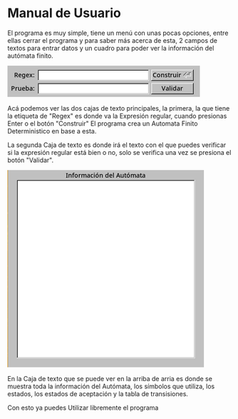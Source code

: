 # Manual de Usuario

El programa es muy simple, tiene un menú con unas pocas opciones, entre ellas cerrar el programa y para saber más acerca de esta, 
2 campos de textos para entrar datos 
y un cuadro para poder ver la información del autómata finito. 

![Cajas de Texto](images/text_box.png)

Acá podemos ver las dos cajas de texto principales, la primera,
la que tiene la etiqueta de "Regex" es donde va la Expresión regular, 
cuando presionas Enter o el botón "Construir" 
El programa crea un Automata Finito Deterministico en base a esta.    

La segunda Caja de texto es donde irá el texto con el que puedes verificar si la expresión regular está bien o no, solo se verifica una vez se presiona el botón "Validar".    

![Información](images/info.png)

En la Caja de texto que se puede ver en la arriba de arria es donde se muestra toda la información del Autómata, 
los símbolos que utiliza, los estados, los estados de aceptación y la tabla de transisiones.


Con esto ya puedes Utilizar libremente el programa
